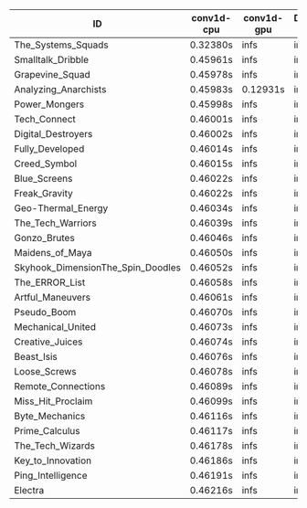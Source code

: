 |ID|conv1d-cpu|conv1d-gpu|DWSPConv2D-gpu|gemm-gpu|avg|
|-|-|-|-|-|-|
|The_Systems_Squads|0.32380s|infs|infs|4.46455s|infs|
|Smalltalk_Dribble|0.45961s|infs|infs|4.40648s|infs|
|Grapevine_Squad|0.45978s|infs|infs|4.44301s|infs|
|Analyzing_Anarchists|0.45983s|0.12931s|infs|4.46019s|infs|
|Power_Mongers|0.45998s|infs|infs|4.45034s|infs|
|Tech_Connect|0.46001s|infs|infs|4.46770s|infs|
|Digital_Destroyers|0.46002s|infs|infs|4.43566s|infs|
|Fully_Developed|0.46014s|infs|infs|4.44852s|infs|
|Creed_Symbol|0.46015s|infs|infs|4.42819s|infs|
|Blue_Screens|0.46022s|infs|infs|4.44873s|infs|
|Freak_Gravity|0.46022s|infs|infs|4.46090s|infs|
|Geo-Thermal_Energy|0.46034s|infs|infs|4.47282s|infs|
|The_Tech_Warriors|0.46039s|infs|infs|4.43233s|infs|
|Gonzo_Brutes|0.46046s|infs|infs|4.46224s|infs|
|Maidens_of_Maya|0.46050s|infs|infs|4.46331s|infs|
|Skyhook_DimensionThe_Spin_Doodles|0.46052s|infs|infs|4.44965s|infs|
|The_ERROR_List|0.46058s|infs|infs|4.45422s|infs|
|Artful_Maneuvers|0.46061s|infs|infs|4.44710s|infs|
|Pseudo_Boom|0.46070s|infs|infs|4.44921s|infs|
|Mechanical_United|0.46073s|infs|infs|4.45918s|infs|
|Creative_Juices|0.46074s|infs|infs|4.46780s|infs|
|Beast_Isis|0.46076s|infs|infs|4.45734s|infs|
|Loose_Screws|0.46078s|infs|infs|4.44425s|infs|
|Remote_Connections|0.46089s|infs|infs|4.45974s|infs|
|Miss_Hit_Proclaim|0.46099s|infs|infs|4.42385s|infs|
|Byte_Mechanics|0.46116s|infs|infs|4.44857s|infs|
|Prime_Calculus|0.46117s|infs|infs|4.47159s|infs|
|The_Tech_Wizards|0.46178s|infs|infs|4.44783s|infs|
|Key_to_Innovation|0.46186s|infs|infs|4.44553s|infs|
|Ping_Intelligence|0.46191s|infs|infs|4.46226s|infs|
|Electra|0.46216s|infs|infs|4.44768s|infs|
